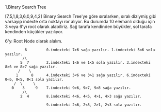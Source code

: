 1.Binary Search Tree


[7,5,1,8,3,6,0,9,4,2] Binary Search Tree'ye göre sıralarken, sıralı diziymiş gibi varsayıp indexte orta noktayı ror alıyor. Bu durumda 10 elemanlı olduğu için 3 veya 6'yı root olarak alabiliriz. Sağ tarafa kendinden büyükler, sol tarafa kendinden küçükler yazılıyor.

6'yı Root Node olarak alalım.

             6         0.indexteki 7>6 sağa yazılır. 1.indexteki 5<6 sola yazılır.
            /\
           5  7        2.indexteki 1<6 ve 1<5 sola yazılır. 3.indexteki 8>6 ve 8>7 sağa yazılır.
          /    \
         1      8      4.indexteki 3<6 ve 3>1 sağa yazılır. 6.indexteki 0<6, 0<5, 0<1 sola yazılır.
        /  \     \
       0    3     9    7.indexteki 9>6, 9>7, 9>8 sağa yazılır.
            /\
           2  4        8.indexteki 4<6, 4<5, 4>1, 4>3 sağa yazılır. 
           
                       9.indexteki 2<6, 2<5, 2>1, 2<3 sola yazılır.